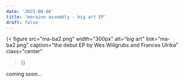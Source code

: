 ```yaml
---
date: '2025-08-06'
title: 'moraine assembly - big art EP'
draft: false
---
```


{< figure
  src="ma-ba2.png"
  width="300px"
  alt="big art"
  link="ma-ba2.png"
  caption="the debut EP by Wes Willgrubs and Frances Ulrika"
  class="center"
>}}

coming soon...
